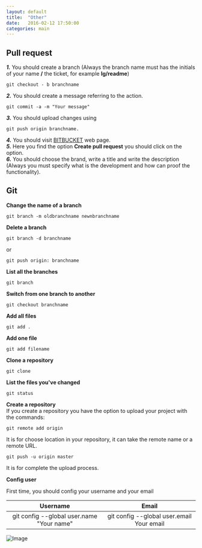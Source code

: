 ```yaml
---
layout: default
title:  "Other"
date:   2016-02-12 17:50:00
categories: main
---
```

## Pull request ##

**_1._** You should create a branch (Always the branch name must has the initials of your name **/** the ticket, for example **lg/readme**)
``` 
git checkout - b branchname 
```  
**_2._** You should create a message referring to the action. 
``` 
git commit -a -m "Your message"
```  
**_3._** You should upload changes using
``` 
git push origin branchname.
```  
**_4._** You should visit [BITBUCKET](https://bitbucket.org/account/signin/) web page.  
**_5._** Here you find the option **Create pull request** you should click on the option.  
**_6._** You should choose the brand, write a title and write the description (Always you must specify what is the development and how can proof the functionality).  

## Git ##
[comment]: # (This actually is the most platform independent comment)
**Change the name of a branch**  
``` 
git branch -m oldbranchname newnbranchname
```  
**Delete a branch**  
``` 
git branch -d branchname
```  
or  
``` 
git push origin: branchname
```  
**List all the branches**  
``` 
git branch
```  
**Switch from one branch to another**  
```
git checkout branchname
```  
**Add all files**  
```
git add .
```  
**Add one file**  
```
git add filename
```  
**Clone a repository**  
```
git clone
```  
**List the files you've changed**  
```
git status 
```  
**Create a repository**  
If you create a repository you have the option to upload your project with the commands:
```
git remote add origin
```  
It is for choose location in your repository, it can take the remote name or a remote URL.  
``` 
git push -u origin master
```  
It is for complete the upload process.



**Config user**  

First time, you should config your username and your email

|**Username**                             |**Email**                                 |
|:---------------------------------------:|:----------------------------------------:| 
|git config --global user.name "Your name"|git config --global user.email Your email |

![Image](/Jekyll.github.io/images/r3l-logo.png)
